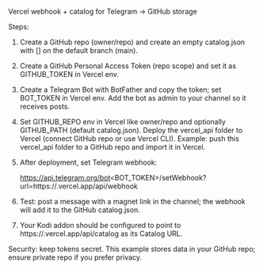 Vercel webhook + catalog for Telegram -> GitHub storage


Steps:

1) Create a GitHub repo (owner/repo) and create an empty catalog.json with [] on the default branch (main).

2) Create a GitHub Personal Access Token (repo scope) and set it as GITHUB_TOKEN in Vercel env.

3) Create a Telegram Bot with BotFather and copy the token; set BOT_TOKEN in Vercel env.
Add the bot as admin to your channel so it receives posts.

4) Set GITHUB_REPO env in Vercel like owner/repo and optionally GITHUB_PATH (default catalog.json).
Deploy the vercel_api folder to Vercel (connect GitHub repo or use Vercel CLI).
Example: push this vercel_api folder to a GitHub repo and import it in Vercel.

5) After deployment, set Telegram webhook:

   https://api.telegram.org/bot<BOT_TOKEN>/setWebhook?url=https://<your-vercel-app>.vercel.app/api/webhook

6) Test: post a message with a magnet link in the channel; the webhook will add it to the GitHub catalog.json.
7) Your Kodi addon should be configured to point to https://<your-vercel-app>.vercel.app/api/catalog as its Catalog URL.

Security: keep tokens secret. This example stores data in your GitHub repo; ensure private repo if you prefer privacy.
